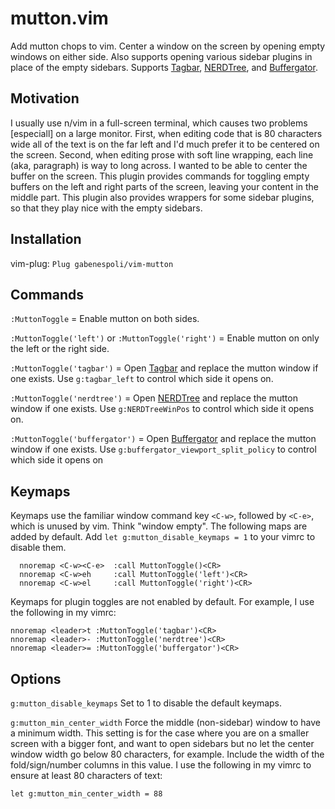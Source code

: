 # mutton.vim

Add mutton chops to vim. Center a window on the screen by opening empty windows
on either side. Also supports opening various sidebar plugins in place of the
empty sidebars. Supports [Tagbar](https://github.com/majutsushi/tagbar),
[NERDTree](https://github.com/scrooloose/nerdtree), and
[Buffergator](https://github.com/jeetsukumaran/vim-buffergator).

## Motivation

I usually use n/vim in a full-screen terminal, which causes two problems
[especiall] on a large monitor. First, when editing code that is 80 characters
wide all of the text is on the far left and I'd much prefer it to be centered on
the screen. Second, when editing prose with soft line wrapping, each line (aka,
paragraph) is way to long across. I wanted to be able to center the buffer on
the screen. This plugin provides commands for toggling empty buffers on the left
and right parts of the screen, leaving your content in the middle part. This
plugin also provides wrappers for some sidebar plugins, so that they play nice
with the empty sidebars.

## Installation

vim-plug: `Plug gabenespoli/vim-mutton`

## Commands

`:MuttonToggle` = Enable mutton on both sides.

`:MuttonToggle('left')` or `:MuttonToggle('right')` = Enable mutton on only the
left or the right side.

`:MuttonToggle('tagbar')` = Open [Tagbar](https://github.com/majutsushi/tagbar)
and replace the mutton window if one exists. Use `g:tagbar_left` to control
which side it opens on.

`:MuttonToggle('nerdtree')` = Open [NERDTree](https://github.com/scrooloose/nerdtree) and replace the mutton window if
one exists. Use `g:NERDTreeWinPos` to control which side it opens on.

`:MuttonToggle('buffergator')` = Open [Buffergator](https://github.com/jeetsukumaran/vim-buffergator) and replace the mutton
window if one exists. Use `g:buffergator_viewport_split_policy` to control which
side it opens on

## Keymaps

Keymaps use the familiar window command key `<C-w>`, followed by `<C-e>`, which
is unused by vim. Think "window empty". The following maps are added by default.
Add `let g:mutton_disable_keymaps = 1` to your vimrc to disable them.

```vim
  nnoremap <C-w><C-e>  :call MuttonToggle()<CR>
  nnoremap <C-w>eh     :call MuttonToggle('left')<CR>
  nnoremap <C-w>el     :call MuttonToggle('right')<CR>
```

Keymaps for plugin toggles are not enabled by default. For example, I use the following in my vimrc:

```vim
nnoremap <leader>t :MuttonToggle('tagbar')<CR>
nnoremap <leader>- :MuttonToggle('nerdtree')<CR>
nnoremap <leader>= :MuttonToggle('buffergator')<CR>
```

## Options

`g:mutton_disable_keymaps` Set to 1 to disable the default keymaps.

`g:mutton_min_center_width` Force the middle (non-sidebar) window to have a
minimum width. This setting is for the case where you are on a smaller screen
with a bigger font, and want to open sidebars but no let the center window width
go below 80 characters, for example. Include the width of the fold/sign/number
columns in this value. I use the following in my vimrc to ensure at least 80
characters of text:

```vim
let g:mutton_min_center_width = 88
```
